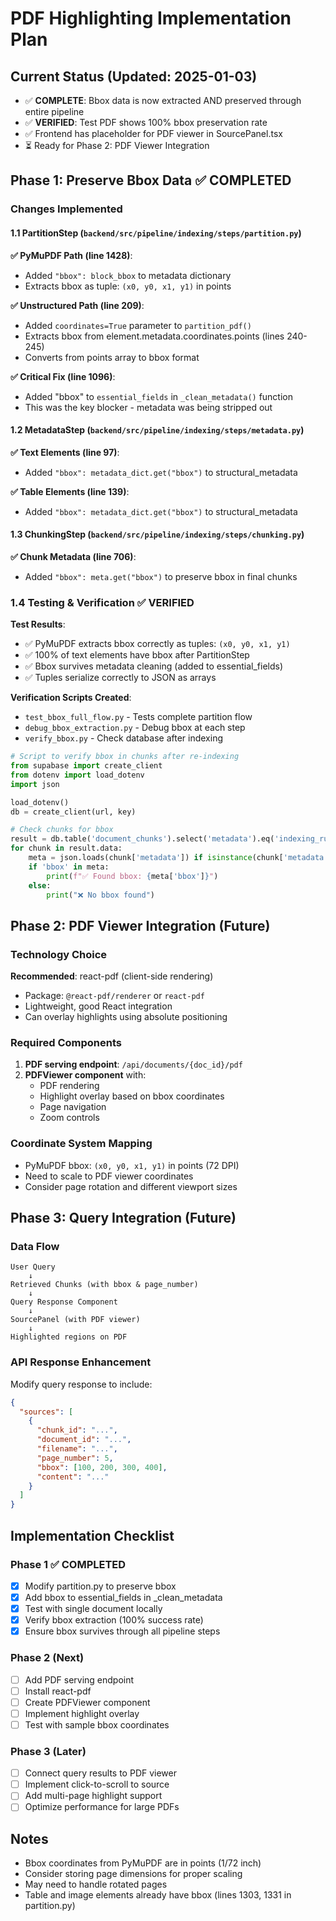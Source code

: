 # PDF Highlighting Implementation Plan

## Current Status (Updated: 2025-01-03)
- ✅ **COMPLETE**: Bbox data is now extracted AND preserved through entire pipeline
- ✅ **VERIFIED**: Test PDF shows 100% bbox preservation rate 
- ✅ Frontend has placeholder for PDF viewer in SourcePanel.tsx
- ⏳ Ready for Phase 2: PDF Viewer Integration

## Phase 1: Preserve Bbox Data ✅ COMPLETED

### Changes Implemented

#### 1.1 PartitionStep (`backend/src/pipeline/indexing/steps/partition.py`)
**✅ PyMuPDF Path (line 1428)**:
- Added `"bbox": block_bbox` to metadata dictionary
- Extracts bbox as tuple: `(x0, y0, x1, y1)` in points

**✅ Unstructured Path (line 209)**:
- Added `coordinates=True` parameter to `partition_pdf()`
- Extracts bbox from element.metadata.coordinates.points (lines 240-245)
- Converts from points array to bbox format

**✅ Critical Fix (line 1096)**:
- Added "bbox" to `essential_fields` in `_clean_metadata()` function
- This was the key blocker - metadata was being stripped out

#### 1.2 MetadataStep (`backend/src/pipeline/indexing/steps/metadata.py`)
**✅ Text Elements (line 97)**:
- Added `"bbox": metadata_dict.get("bbox")` to structural_metadata

**✅ Table Elements (line 139)**:
- Added `"bbox": metadata_dict.get("bbox")` to structural_metadata

#### 1.3 ChunkingStep (`backend/src/pipeline/indexing/steps/chunking.py`)
**✅ Chunk Metadata (line 706)**:
- Added `"bbox": meta.get("bbox")` to preserve bbox in final chunks

### 1.4 Testing & Verification ✅ VERIFIED

**Test Results**:
- ✅ PyMuPDF extracts bbox correctly as tuples: `(x0, y0, x1, y1)`
- ✅ 100% of text elements have bbox after PartitionStep
- ✅ Bbox survives metadata cleaning (added to essential_fields)
- ✅ Tuples serialize correctly to JSON as arrays

**Verification Scripts Created**:
- `test_bbox_full_flow.py` - Tests complete partition flow
- `debug_bbox_extraction.py` - Debug bbox at each step
- `verify_bbox.py` - Check database after indexing

```python
# Script to verify bbox in chunks after re-indexing
from supabase import create_client
from dotenv import load_dotenv
import json

load_dotenv()
db = create_client(url, key)

# Check chunks for bbox
result = db.table('document_chunks').select('metadata').eq('indexing_run_id', 'YOUR_RUN_ID').limit(5).execute()
for chunk in result.data:
    meta = json.loads(chunk['metadata']) if isinstance(chunk['metadata'], str) else chunk['metadata']
    if 'bbox' in meta:
        print(f"✅ Found bbox: {meta['bbox']}")
    else:
        print("❌ No bbox found")
```

## Phase 2: PDF Viewer Integration (Future)

### Technology Choice
**Recommended**: react-pdf (client-side rendering)
- Package: `@react-pdf/renderer` or `react-pdf`
- Lightweight, good React integration
- Can overlay highlights using absolute positioning

### Required Components
1. **PDF serving endpoint**: `/api/documents/{doc_id}/pdf`
2. **PDFViewer component** with:
   - PDF rendering
   - Highlight overlay based on bbox coordinates
   - Page navigation
   - Zoom controls

### Coordinate System Mapping
- PyMuPDF bbox: `(x0, y0, x1, y1)` in points (72 DPI)
- Need to scale to PDF viewer coordinates
- Consider page rotation and different viewport sizes

## Phase 3: Query Integration (Future)

### Data Flow
```
User Query
    ↓
Retrieved Chunks (with bbox & page_number)
    ↓
Query Response Component
    ↓
SourcePanel (with PDF viewer)
    ↓
Highlighted regions on PDF
```

### API Response Enhancement
Modify query response to include:
```json
{
  "sources": [
    {
      "chunk_id": "...",
      "document_id": "...",
      "filename": "...",
      "page_number": 5,
      "bbox": [100, 200, 300, 400],
      "content": "..."
    }
  ]
}
```

## Implementation Checklist

### Phase 1 ✅ COMPLETED
- [x] Modify partition.py to preserve bbox
- [x] Add bbox to essential_fields in _clean_metadata
- [x] Test with single document locally
- [x] Verify bbox extraction (100% success rate)
- [x] Ensure bbox survives through all pipeline steps

### Phase 2 (Next)
- [ ] Add PDF serving endpoint
- [ ] Install react-pdf
- [ ] Create PDFViewer component
- [ ] Implement highlight overlay
- [ ] Test with sample bbox coordinates

### Phase 3 (Later)
- [ ] Connect query results to PDF viewer
- [ ] Implement click-to-scroll to source
- [ ] Add multi-page highlight support
- [ ] Optimize performance for large PDFs

## Notes
- Bbox coordinates from PyMuPDF are in points (1/72 inch)
- Consider storing page dimensions for proper scaling
- May need to handle rotated pages
- Table and image elements already have bbox (lines 1303, 1331 in partition.py)